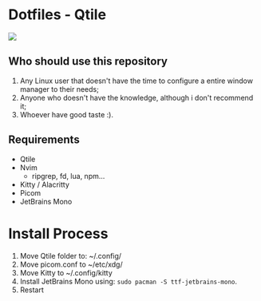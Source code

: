 <h1 align=left>Dotfiles - Qtile </h1>
<img src="https://i.imgur.com/DfdgHFV.jpeg">



## Who should use this repository

 
 1. Any Linux user that doesn't have the time to configure a entire window manager to their needs;
 2. Anyone who doesn't have the knowledge, although i don't recommend it;
 3. Whoever have good taste :).
 
 ## Requirements
 
 - Qtile
 - Nvim 
    - ripgrep, fd, lua, npm...
 - Kitty / Alacritty
 - Picom
 - JetBrains Mono
 
 # Install Process
 
 1. Move Qtile folder to: ~/.config/
 2. Move picom.conf to ~/etc/xdg/
 3. Move Kitty to ~/.config/kitty
 4. Install JetBrains Mono using: `sudo pacman -S ttf-jetbrains-mono`.
 5. Restart
